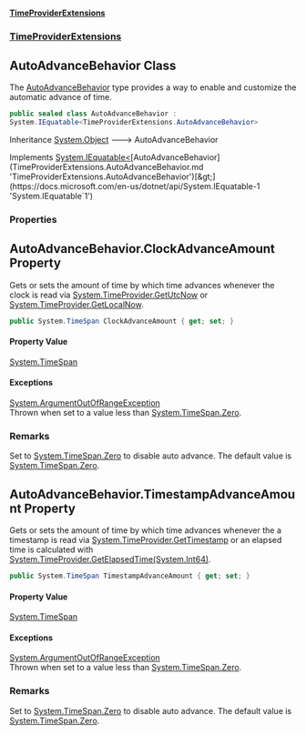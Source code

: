 #### [TimeProviderExtensions](index.md 'index')
### [TimeProviderExtensions](index.md#TimeProviderExtensions 'TimeProviderExtensions')

## AutoAdvanceBehavior Class

The [AutoAdvanceBehavior](TimeProviderExtensions.AutoAdvanceBehavior.md 'TimeProviderExtensions.AutoAdvanceBehavior') type provides a way to enable and customize the automatic advance of time.

```csharp
public sealed class AutoAdvanceBehavior :
System.IEquatable<TimeProviderExtensions.AutoAdvanceBehavior>
```

Inheritance [System.Object](https://docs.microsoft.com/en-us/dotnet/api/System.Object 'System.Object') &#129106; AutoAdvanceBehavior

Implements [System.IEquatable&lt;](https://docs.microsoft.com/en-us/dotnet/api/System.IEquatable-1 'System.IEquatable`1')[AutoAdvanceBehavior](TimeProviderExtensions.AutoAdvanceBehavior.md 'TimeProviderExtensions.AutoAdvanceBehavior')[&gt;](https://docs.microsoft.com/en-us/dotnet/api/System.IEquatable-1 'System.IEquatable`1')
### Properties

<a name='TimeProviderExtensions.AutoAdvanceBehavior.ClockAdvanceAmount'></a>

## AutoAdvanceBehavior.ClockAdvanceAmount Property

Gets or sets the amount of time by which time advances whenever the clock is read via [System.TimeProvider.GetUtcNow](https://docs.microsoft.com/en-us/dotnet/api/System.TimeProvider.GetUtcNow 'System.TimeProvider.GetUtcNow')
or [System.TimeProvider.GetLocalNow](https://docs.microsoft.com/en-us/dotnet/api/System.TimeProvider.GetLocalNow 'System.TimeProvider.GetLocalNow').

```csharp
public System.TimeSpan ClockAdvanceAmount { get; set; }
```

#### Property Value
[System.TimeSpan](https://docs.microsoft.com/en-us/dotnet/api/System.TimeSpan 'System.TimeSpan')

#### Exceptions

[System.ArgumentOutOfRangeException](https://docs.microsoft.com/en-us/dotnet/api/System.ArgumentOutOfRangeException 'System.ArgumentOutOfRangeException')  
Thrown when set to a value less than [System.TimeSpan.Zero](https://docs.microsoft.com/en-us/dotnet/api/System.TimeSpan.Zero 'System.TimeSpan.Zero').

### Remarks
Set to [System.TimeSpan.Zero](https://docs.microsoft.com/en-us/dotnet/api/System.TimeSpan.Zero 'System.TimeSpan.Zero') to disable auto advance. The default value is [System.TimeSpan.Zero](https://docs.microsoft.com/en-us/dotnet/api/System.TimeSpan.Zero 'System.TimeSpan.Zero').

<a name='TimeProviderExtensions.AutoAdvanceBehavior.TimestampAdvanceAmount'></a>

## AutoAdvanceBehavior.TimestampAdvanceAmount Property

Gets or sets the amount of time by which time advances whenever the a timestamp is read via [System.TimeProvider.GetTimestamp](https://docs.microsoft.com/en-us/dotnet/api/System.TimeProvider.GetTimestamp 'System.TimeProvider.GetTimestamp')
or an elapsed time is calculated with [System.TimeProvider.GetElapsedTime(System.Int64)](https://docs.microsoft.com/en-us/dotnet/api/System.TimeProvider.GetElapsedTime#System_TimeProvider_GetElapsedTime_System_Int64_ 'System.TimeProvider.GetElapsedTime(System.Int64)').

```csharp
public System.TimeSpan TimestampAdvanceAmount { get; set; }
```

#### Property Value
[System.TimeSpan](https://docs.microsoft.com/en-us/dotnet/api/System.TimeSpan 'System.TimeSpan')

#### Exceptions

[System.ArgumentOutOfRangeException](https://docs.microsoft.com/en-us/dotnet/api/System.ArgumentOutOfRangeException 'System.ArgumentOutOfRangeException')  
Thrown when set to a value less than [System.TimeSpan.Zero](https://docs.microsoft.com/en-us/dotnet/api/System.TimeSpan.Zero 'System.TimeSpan.Zero').

### Remarks
Set to [System.TimeSpan.Zero](https://docs.microsoft.com/en-us/dotnet/api/System.TimeSpan.Zero 'System.TimeSpan.Zero') to disable auto advance. The default value is [System.TimeSpan.Zero](https://docs.microsoft.com/en-us/dotnet/api/System.TimeSpan.Zero 'System.TimeSpan.Zero').